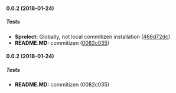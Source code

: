 #### 0.0.2 (2018-01-24)

##### Tests

* **$prolect:**  Globally, not local commitizen installation ([466d72dc](https://github.com/Kristinita/SashaBranchReleaseIt/commit/466d72dc71f227fd661a8e39d84d0cf63caab6e8))
* **README.MD:**  commitizen ([0082c035](https://github.com/Kristinita/SashaBranchReleaseIt/commit/0082c035c4ced88b21c74e7dfcf3fc318f45440c))

#### 0.0.2 (2018-01-24)

##### Tests

* **README.MD:**  commitizen (0082c035)

